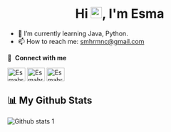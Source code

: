 <h1 align="center">Hi <a href="https://www.gautamkrishnar.com/"><img src="https://media.giphy.com/media/hvRJCLFzcasrR4ia7z/giphy.gif" width="25px"></a>, I'm Esma</h1>

- 🌱 I’m currently learning Java, Python.
- 📫 How to reach me: smhrmnc@gmail.com

🔗 &nbsp;**Connect with me**

<a href="https://twitter.com/esmahr_" target="blank"><img align="center" src="https://raw.githubusercontent.com/rahuldkjain/github-profile-readme-generator/master/src/images/icons/Social/twitter.svg" alt="Esmahr" height="30" width="40" /></a>
<a href="https://www.linkedin.com/in/esmaharmanc%C4%B1/" target="blank"><img align="center" src="https://raw.githubusercontent.com/rahuldkjain/github-profile-readme-generator/master/src/images/icons/Social/linked-in-alt.svg" alt="Esmahr" height="30" width="40" /></a>
<a href="https://www.instagram.com/esmahr_/" target="blank"><img align="center" src="https://raw.githubusercontent.com/rahuldkjain/github-profile-readme-generator/master/src/images/icons/Social/instagram.svg" alt="Esmahr" height="30" width="40" /></a>

## 📊 My Github Stats

<p align="center">

![Github stats 1](https://github-readme-stats.vercel.app/api?username=Esmahr&show_icons=true&theme=gradient) 
</a>
</p>


